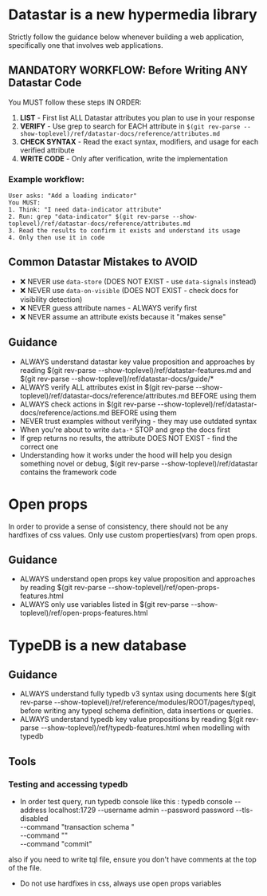 # Datastar is a new hypermedia library 
Strictly follow the guidance below whenever building a web application, specifically one that involves web applications.

## MANDATORY WORKFLOW: Before Writing ANY Datastar Code
You MUST follow these steps IN ORDER:
1. **LIST** - First list ALL Datastar attributes you plan to use in your response
2. **VERIFY** - Use grep to search for EACH attribute in `$(git rev-parse --show-toplevel)/ref/datastar-docs/reference/attributes.md`
3. **CHECK SYNTAX** - Read the exact syntax, modifiers, and usage for each verified attribute
4. **WRITE CODE** - Only after verification, write the implementation

### Example workflow:
```
User asks: "Add a loading indicator"
You MUST:
1. Think: "I need data-indicator attribute"
2. Run: grep "data-indicator" $(git rev-parse --show-toplevel)/ref/datastar-docs/reference/attributes.md
3. Read the results to confirm it exists and understand its usage
4. Only then use it in code
```

## Common Datastar Mistakes to AVOID
- ❌ NEVER use `data-store` (DOES NOT EXIST - use `data-signals` instead)
- ❌ NEVER use `data-on-visible` (DOES NOT EXIST - check docs for visibility detection)
- ❌ NEVER guess attribute names - ALWAYS verify first
- ❌ NEVER assume an attribute exists because it "makes sense"

## Guidance
- ALWAYS understand datastar key value proposition and approaches by reading $(git rev-parse --show-toplevel)/ref/datastar-features.md and $(git rev-parse --show-toplevel)/ref/datastar-docs/guide/*
- ALWAYS verify ALL attributes exist in $(git rev-parse --show-toplevel)/ref/datastar-docs/reference/attributes.md BEFORE using them
- ALWAYS check actions in $(git rev-parse --show-toplevel)/ref/datastar-docs/reference/actions.md BEFORE using them
- NEVER trust examples without verifying - they may use outdated syntax
- When you're about to write `data-*` STOP and grep the docs first
- If grep returns no results, the attribute DOES NOT EXIST - find the correct one
- Understanding how it works under the hood will help you design something novel or debug, $(git rev-parse --show-toplevel)/ref/datastar contains the framework code

# Open props
In order to provide a sense of consistency, there should not be any hardfixes of css values. Only use custom properties(vars) from open props.
## Guidance
- ALWAYS understand open props key value proposition and approaches by reading $(git rev-parse --show-toplevel)/ref/open-props-features.html
- ALWAYS only use variables listed in $(git rev-parse --show-toplevel)/ref/open-props-features.html

# TypeDB is a new database 
## Guidance
- ALWAYS understand fully typedb v3 syntax using documents here $(git rev-parse --show-toplevel)/ref/reference/modules/ROOT/pages/typeql, before writing any typeql schema definition, data insertions or queries.
- ALWAYS understand typedb key value propositions by reading $(git rev-parse --show-toplevel)/ref/typedb-features.html when modelling with typedb

## Tools 
### Testing and accessing typedb
- In order test query, run typedb console like this : 
typedb console --address localhost:1729 --username admin --password password --tls-disabled \
--command "transaction schema <database name>" \
--command "<your query>" \
--command "commit"

also if you need to write tql file, ensure you don't have comments at the top of the file.
- Do not use hardfixes in css, always use open props variables
